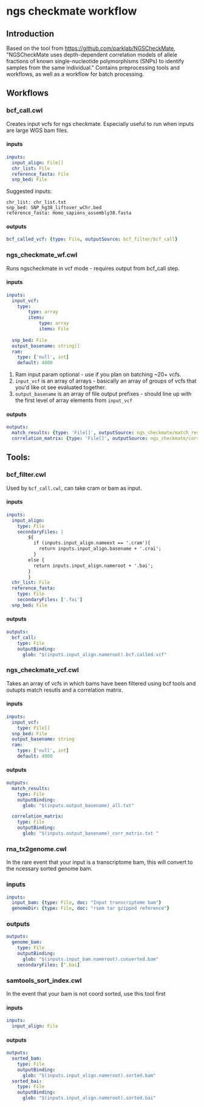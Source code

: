 # ngs checkmate workflow

## Introduction
Based on the tool from https://github.com/parklab/NGSCheckMate, "NGSCheckMate uses depth-dependent correlation models of allele fractions of known single-nucleotide polymorphisms (SNPs) to identify samples from the same individual." Contains preprocessing tools and workflows, as well as a workflow for batch processing.

## Workflows

### bcf_call.cwl
Creates input vcfs for ngs checkmate. Especially useful to run when inputs are large WGS bam files.

#### inputs
```yaml
inputs:
  input_align: File[]
  chr_list: File
  reference_fasta: File
  snp_bed: File
```
Suggested inputs:
```text
chr_list: chr_list.txt
snp_bed: SNP_hg38_liftover_wChr.bed
reference_fasta: Homo_sapiens_assembly38.fasta
```
#### outputs
```yaml
bcf_called_vcf: {type: File, outputSource: bcf_filter/bcf_call}
```

### ngs_checkmate_wf.cwl
Runs ngscheckmate in vcf mode - requires output from bcf_call step.

#### inputs
```yaml
inputs:
  input_vcf:
    type:
        type: array
        items:
            type: array
            items: File
  
  snp_bed: File
  output_basename: string[]
  ram: 
    type: ['null', int]
    default: 4000
```
1) Ram input param optional - use if you plan on batching ~20+ vcfs.
2) `input_vcf` is an array of arrays - basically an array of groups of vcfs that you'd like ot see evaluated together.
3) `output_basename` is an array of file output prefixes - should line up with the first level of array elements from `input_vcf`

#### outputs
```yaml
outputs:
  match_results: {type: 'File[]', outputSource: ngs_checkmate/match_results}
  correlation_matrix: {type: 'File[]', outputSource: ngs_checkmate/correlation_matrix}
```

## Tools:

### bcf_filter.cwl
Used by `bcf_call.cwl`, can take cram or bam as input.

#### inputs
```yaml
inputs:
  input_align:
    type: File
    secondaryFiles: |
        ${
          if (inputs.input_align.nameext == '.cram'){
            return inputs.input_align.basename + '.crai';
          }
        else {
          return inputs.input_align.nameroot + '.bai';
        }
        }
  chr_list: File
  reference_fasta:
    type: File
    secondaryFiles: ['.fai']
  snp_bed: File
```

#### outputs
```yaml
outputs:
  bcf_call:
    type: File
    outputBinding:
      glob: "$(inputs.input_align.nameroot).bcf.called.vcf"
```

### ngs_checkmate_vcf.cwl
Takes an array of vcfs in which bams have been filtered using bcf tools and outupts match resutls and a correlation matrix.

#### inputs
```yaml
inputs:
  input_vcf:
    type: File[]
  snp_bed: File
  output_basename: string
  ram:
    type: ['null', int]
    default: 4000
```
#### outputs
```yaml
outputs:
  match_results:
    type: File
    outputBinding:
      glob: "$(inputs.output_basename)_all.txt"

  correlation_matrix:
    type: File
    outputBinding:
      glob: "$(inputs.output_basename)_corr_matrix.txt "
```

### rna_tx2genome.cwl
In the rare event that your input is a transcriptome bam, this will convert to the ncessary sorted genome bam.
### inputs
```yaml
inputs:
  input_bam: {type: File, doc: "Input transcriptome bam"}
  genomeDir: {type: File, doc: "rsem tar gzipped reference"}
```
### outputs
```yaml
outputs:
  genome_bam:
    type: File
    outputBinding:
      glob: "$(inputs.input_bam.nameroot).converted.bam"
    secondaryFiles: [^.bai]
```

### samtools_sort_index.cwl
In the event that your bam is not coord sorted, use this tool first
#### inputs
```yaml
inputs:
  input_align: File
```

#### outputs
```yaml
outputs:
  sorted_bam:
    type: File
    outputBinding:
      glob: "$(inputs.input_align.nameroot).sorted.bam"
  sorted_bai:
    type: File
    outputBinding:
      glob: "$(inputs.input_align.nameroot).sorted.bai"
```